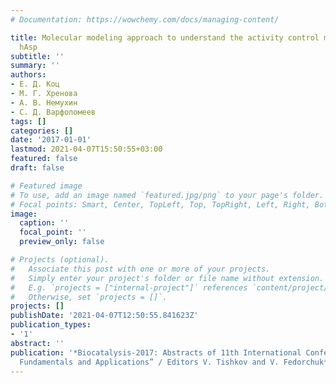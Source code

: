```yaml
---
# Documentation: https://wowchemy.com/docs/managing-content/

title: Molecular modeling approach to understand the activity control mechanisms of
  hAsp
subtitle: ''
summary: ''
authors:
- Е. Д. Коц
- М. Г. Хренова
- А. В. Немухин
- С. Д. Варфоломеев
tags: []
categories: []
date: '2017-01-01'
lastmod: 2021-04-07T15:50:55+03:00
featured: false
draft: false

# Featured image
# To use, add an image named `featured.jpg/png` to your page's folder.
# Focal points: Smart, Center, TopLeft, Top, TopRight, Left, Right, BottomLeft, Bottom, BottomRight.
image:
  caption: ''
  focal_point: ''
  preview_only: false

# Projects (optional).
#   Associate this post with one or more of your projects.
#   Simply enter your project's folder or file name without extension.
#   E.g. `projects = ["internal-project"]` references `content/project/deep-learning/index.md`.
#   Otherwise, set `projects = []`.
projects: []
publishDate: '2021-04-07T12:50:55.841623Z'
publication_types:
- '1'
abstract: ''
publication: '*Biocatalysis-2017: Abstracts of 11th International Conference “Biocatalysis:
  Fundamentals and Applications” / Editors V. Tishkov and V. Fedorchuk*'
---
```

